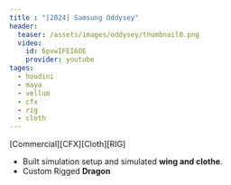 ```yaml
---
title : "[2024] Samsung Oddysey"
header:
  teaser: /assets/images/oddysey/thumbnail0.png
  video:
    id: 6pvwIFEI6OE
    provider: youtube
tages:
  - houdini
  - maya
  - vellum
  - cfx
  - rig
  - cloth
---
```


[Commercial][CFX][Cloth][RIG]

- Built simulation setup and simulated **wing and clothe**.
- Custom Rigged **Dragon**